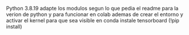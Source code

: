 

Python 3.8.19
adapte los modulos segun lo que pedia el readme para la verion de python
y para funcionar en colab ademas de crear el entorno y activar el kernel para que sea visible en conda
instale tensorboard (!pip install)